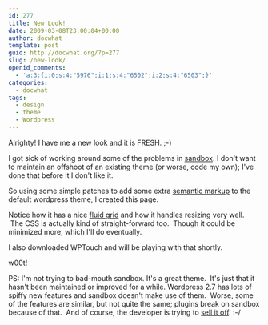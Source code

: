 ```yaml
---
id: 277
title: New Look!
date: 2009-03-08T23:00:04+00:00
author: docwhat
template: post
guid: http://docwhat.org/?p=277
slug: /new-look/
openid_comments:
  - 'a:3:{i:0;s:4:"5976";i:1;s:4:"6502";i:2;s:4:"6503";}'
categories:
  - docwhat
tags:
  - design
  - theme
  - Wordpress
---
```

Alrighty!  I have me a new look and it is FRESH. ;-)

I got sick of working around some of the problems in <a href="http://www.plaintxt.org/themes/sandbox/">sandbox</a>. I don't want to maintain an offshoot of an existing theme (or worse, code my own); I've done that before it I don't like it.

So using some simple patches to add some extra <a href="http://en.wikipedia.org/wiki/Semantic_Web">semantic markup</a> to the default wordpress theme, I created this page.

Notice how it has a nice <a title="A List Apart article about Fluid Grids" href="http://www.alistapart.com/articles/fluidgrids">fluid grid</a> and how it handles resizing very well.  The CSS is actually kind of straight-forward too.  Though it could be minimized more, which I'll do eventually.

I also downloaded WPTouch and will be playing with that shortly.

w00t!

PS: I'm not trying to bad-mouth sandbox. It's a great theme.  It's just that it hasn't been maintained or improved for a while. Wordpress 2.7 has lots of spiffy new features and sandbox doesn't make use of them.  Worse, some of the features are similar, but not quite the same; plugins break on sandbox because of that.  And of course, the developer is trying to <a href="http://www.plaintxt.org/2009/01/looking-for-a-wordpress-brand/">sell it off</a>. :-/